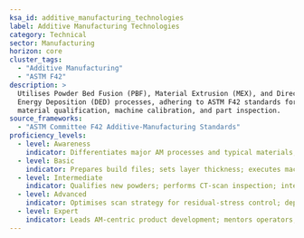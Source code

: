 ```yaml
---
ksa_id: additive_manufacturing_technologies
label: Additive Manufacturing Technologies
category: Technical
sector: Manufacturing
horizon: core
cluster_tags:
  - "Additive Manufacturing"
  - "ASTM F42"
description: >
  Utilises Powder Bed Fusion (PBF), Material Extrusion (MEX), and Directed
  Energy Deposition (DED) processes, adhering to ASTM F42 standards for
  material qualification, machine calibration, and part inspection.
source_frameworks:
  - "ASTM Committee F42 Additive-Manufacturing Standards"
proficiency_levels:
  - level: Awareness
    indicator: Differentiates major AM processes and typical materials; observes basic safety (inert gas, powder PPE).
  - level: Basic
    indicator: Prepares build files; sets layer thickness; executes machine warm-up and calibration plates.
  - level: Intermediate
    indicator: Qualifies new powders; performs CT-scan inspection; interprets tensile-test data.
  - level: Advanced
    indicator: Optimises scan strategy for residual-stress control; deploys in-process monitoring.
  - level: Expert
    indicator: Leads AM-centric product development; mentors operators; drives ASTM F42 working-group contributions.
---
```

